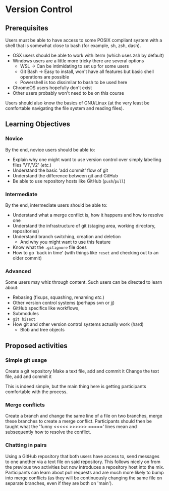 # Version Control

## Prerequisites

Users must be able to have access to some POSIX compliant system with a shell
that is somewhat close to bash (for example, sh, zsh, dash).

- OSX users should be able to work with iterm (which uses zsh by default)
- Windows users are a little more tricky there are several options
    - WSL -> Can be intimidating to set up for some users
    - Git Bash -> Easy to install, won't have all features but basic shell
    operations are possible
    - Powershell is too dissimilar to bash to be used here
- ChromeOS users hopefully don't exist
- Other users probably won't need to be on this course

Users should also know the basics of GNU/Linux (at the very least be
comfortable navigating the file system and reading files).

## Learning Objectives

### Novice

By the end, novice users should be able to:

- Explain why one might want to use version control over simply labelling files
'V1','V2' (*etc.*)
- Understand the basic 'add commit' flow of git
- Understand the difference between git and GitHub
- Be able to use repository hosts like GitHub (`push`/`pull`)

### Intermediate

By the end, intermediate users should be able to:

- Understand what a merge conflict is, how it happens and how to resolve one
- Understand the infrastructure of git (staging area, working directory,
repositories)
- Understand branch switching, creation and deletion
    - And why you might want to use this feature
- Know what the `.gitignore` file does
- How to go 'back in time' (with things like `reset` and checking out to an 
older commit)

### Advanced

Some users may whiz through content. Such users can be directed to learn about:

- Rebasing (fixups, squashing, renaming *etc.*)
- Other version control systems (perhaps svn or jj)
- GitHub specifics like workflows, 
- Submodules
- `git bisect`
- How git and other version control systems actually work (hard)
    - Blob and tree objects

## Proposed activities

### Simple git usage

Create a git repository
Make a text file, add and commit it
Change the text file, add and commit it

This is indeed simple, but the main thing here is getting participants
comfortable with the process.

### Merge conflicts

Create a branch and change the same line of a file on two branches, merge these
branches to create a merge conflict.
Participants should then be taught what the 'funny <<<<< >>>>>> =====' lines
mean and subsequently how to resolve the conflict.

### Chatting in pairs

Using a GitHub repository that both users have access to, send messages to
one another via a text file on said repository. This follows nicely on from
the previous two activities but now introduces a repository host into the mix.
Participants can learn about pull requests and are much more likely to bump 
into merge conflicts (as they will be continuously changing the same file on
separate branches, even if they are both on 'main').
